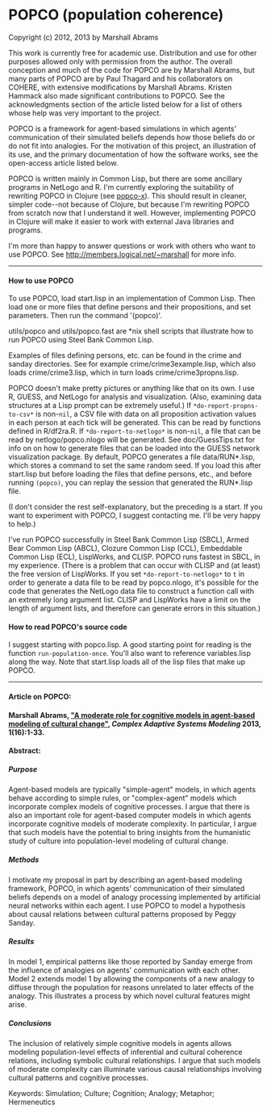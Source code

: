 POPCO (population coherence)
=======

Copyright (c) 2012, 2013 by Marshall Abrams

This work is currently free for academic use.  Distribution and use for
other purposes allowed only with permission from the author.  The
overall conception and much of the code for POPCO are by Marshall
Abrams, but many parts of POPCO are by Paul Thagard and his
collaborators on COHERE, with extensive modifications by Marshall
Abrams.  Kristen Hammack also made significant contributions to POPCO.  See
the acknowledgments section of the article listed below for a list of
others whose help was very important to the project.

POPCO is a framework for agent-based simulations in which agents'
communication of their simulated beliefs depends how those beliefs do or
do not fit into analogies.  For the motivation of this project, an
illustration of its use, and the primary documentation of how the
software works, see the open-access article listed below.

POPCO is written mainly in Common Lisp, but there are some ancillary
programs in NetLogo and R.  I'm currently exploring the suitability of
rewriting POPCO in Clojure (see [popco-x](https://github.com/mars0i/popco-x)).  This should result in
cleaner, simpler code--not because of Clojure, but because I'm
rewriting POPCO from scratch now that I understand it well.  However,
implementing POPCO in Clojure will make it easier to work with external
Java libraries and programs.

I'm more than happy to answer questions or work with others who want
to use POPCO. See http://members.logical.net/~marshall for more info.

-------

#### How to use POPCO

To use POPCO, load start.lisp in an implementation of Common Lisp.
Then load one or more files that define persons and their
propositions, and set parameters.  Then run the command '(popco)'.

utils/popco and utils/popco.fast are *nix shell scripts that
illustrate how to run POPCO using Steel Bank Common Lisp.

Examples of files defining persons, etc. can be found in the crime and
sanday directories.  See for example crime/crime3example.lisp, which
also loads crime/crime3.lisp, which in turn loads
crime/crime3propns.lisp.

POPCO doesn't make pretty pictures or anything like that on its own.
I use R, GUESS, and NetLogo for analysis and visualization. (Also,
examining data structures at a Lisp prompt can be extremely useful.) If
`*do-report-propns-to-csv*` is non-`nil`, a CSV file with data on all
proposition activation values in each person at each tick will be
generated.  This can be read by functions defined in R/df2ra.R.  If
`*do-report-to-netlogo*` is non-`nil`, a file that can be read by
netlogo/popco.nlogo will be generated.  See doc/GuessTips.txt for info
on on how to generate files that can be loaded into the GUESS network
visualization package.  By default, POPCO generates a file
data/RUN*.lisp, which stores a command to set the same random seed.  If
you load this after start.lisp but before loading the files that define
persons, etc., and before running `(popco)`, you can replay the session
that generated the RUN*.lisp file.

(I don't consider the rest self-explanatory, but the preceding is a
start.  If you want to experiment with POPCO, I suggest contacting me.
I'll be very happy to help.)

I've run POPCO successfully in Steel Bank Common Lisp (SBCL), Armed
Bear Common Lisp (ABCL), Clozure Common Lisp (CCL), Embeddable Common
Lisp (ECL), LispWorks, and CLISP.  POPCO runs fastest in SBCL, in my
experience. (There is a problem that can occur with CLISP and (at
least) the free version of LispWorks.  If you set
`*do-report-to-netlogo*` to `t` in order to generate a data file to be
read by popco.nlogo, it's possible for the code that generates the
NetLogo data file to construct a function call with an extremely long
argument list.  CLISP and LispWorks have a limit on the length of
argument lists, and therefore can generate errors in this situation.)

#### How to read POPCO's source code

I suggest starting with popco.lisp.  A good starting point for reading
is the function `run-population-once`.  You'll also want to reference
variables.lisp along the way.  Note that start.lisp loads all of the
lisp files that make up POPCO.

-------

#### Article on POPCO:

#### Marshall Abrams, ["A moderate role for cognitive models in agent-based modeling of cultural change"](http://www.casmodeling.com/content/1/1/16), *Complex Adaptive Systems Modeling* 2013, 1(16):1-33.

#### Abstract:

##### Purpose

Agent-based models are typically "simple-agent" models, in which agents
behave according to simple rules, or "complex-agent" models which
incorporate complex models of cognitive processes. I argue that there is
also an important role for agent-based computer models in which agents
incorporate cognitive models of moderate complexity. In particular, I
argue that such models have the potential to bring insights from the
humanistic study of culture into population-level modeling of cultural
change.

##### Methods

I motivate my proposal in part by describing an agent-based modeling
framework, POPCO, in which agents' communication of their simulated
beliefs depends on a model of analogy processing implemented by
artificial neural networks within each agent. I use POPCO to model a
hypothesis about causal relations between cultural patterns proposed by
Peggy Sanday.

##### Results

In model 1, empirical patterns like those reported by Sanday emerge from
the influence of analogies on agents' communication with each other.
Model 2 extends model 1 by allowing the components of a new analogy to
diffuse through the population for reasons unrelated to later effects of
the analogy. This illustrates a process by which novel cultural features
might arise.

##### Conclusions

The inclusion of relatively simple cognitive models in agents allows
modeling population-level effects of inferential and cultural coherence
relations, including symbolic cultural relationships. I argue that such
models of moderate complexity can illuminate various causal
relationships involving cultural patterns and cognitive processes.

Keywords: Simulation; Culture; Cognition; Analogy; Metaphor;
Hermeneutics

